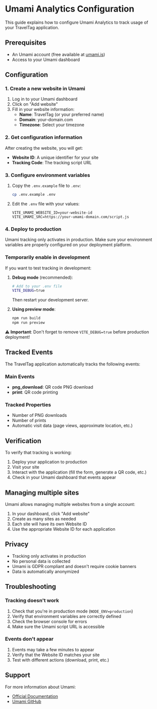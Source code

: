 # Umami Analytics Configuration

This guide explains how to configure Umami Analytics to track usage of your TravelTag application.

## Prerequisites

- An Umami account (free available at [umami.is](https://umami.is))
- Access to your Umami dashboard

## Configuration

### 1. Create a new website in Umami

1. Log in to your Umami dashboard
2. Click on "Add website"
3. Fill in your website information:
   - **Name**: TravelTag (or your preferred name)
   - **Domain**: your-domain.com
   - **Timezone**: Select your timezone

### 2. Get configuration information

After creating the website, you will get:
- **Website ID**: A unique identifier for your site
- **Tracking Code**: The tracking script URL

### 3. Configure environment variables

1. Copy the `.env.example` file to `.env`:
   ```bash
   cp .env.example .env
   ```

2. Edit the `.env` file with your values:
   ```env
   VITE_UMAMI_WEBSITE_ID=your-website-id
   VITE_UMAMI_SRC=https://your-umami-domain.com/script.js
   ```

### 4. Deploy to production

Umami tracking only activates in production. Make sure your environment variables are properly configured on your deployment platform.

### Temporarily enable in development

If you want to test tracking in development:

1. **Debug mode** (recommended):
   ```bash
   # Add to your .env file
   VITE_DEBUG=true
   ```
   Then restart your development server.

2. **Using preview mode**:
   ```bash
   npm run build
   npm run preview
   ```

⚠️ **Important**: Don't forget to remove `VITE_DEBUG=true` before production deployment!

## Tracked Events

The TravelTag application automatically tracks the following events:

### Main Events
- **png_download**: QR code PNG download
- **print**: QR code printing

### Tracked Properties
- Number of PNG downloads
- Number of prints
- Automatic visit data (page views, approximate location, etc.)

## Verification

To verify that tracking is working:

1. Deploy your application to production
2. Visit your site
3. Interact with the application (fill the form, generate a QR code, etc.)
4. Check in your Umami dashboard that events appear

## Managing multiple sites

Umami allows managing multiple websites from a single account:

1. In your dashboard, click "Add website"
2. Create as many sites as needed
3. Each site will have its own Website ID
4. Use the appropriate Website ID for each application

## Privacy

- Tracking only activates in production
- No personal data is collected
- Umami is GDPR compliant and doesn't require cookie banners
- Data is automatically anonymized

## Troubleshooting

### Tracking doesn't work

1. Check that you're in production mode (`NODE_ENV=production`)
2. Verify that environment variables are correctly defined
3. Check the browser console for errors
4. Make sure the Umami script URL is accessible

### Events don't appear

1. Events may take a few minutes to appear
2. Verify that the Website ID matches your site
3. Test with different actions (download, print, etc.)

## Support

For more information about Umami:
- [Official Documentation](https://umami.is/docs)
- [Umami GitHub](https://github.com/umami-software/umami)